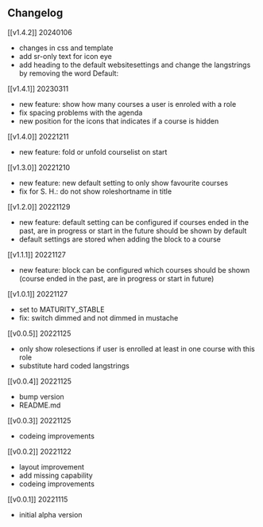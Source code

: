 ## Changelog ##
[[v1.4.2]] 20240106  
- changes in css and template
- add sr-only text for icon eye
- add heading to the default websitesettings and change the langstrings by removing the word Default:

[[v1.4.1]] 20230311

- new feature: show how many courses a user is enroled with a role
- fix spacing problems with the agenda
- new position for the icons that indicates if a course is hidden

[[v1.4.0]] 20221211  
- new feature: fold or unfold courselist on start

[[v1.3.0]] 20221210  
- new feature: new default setting to only show favourite courses  
- fix for S. H.: do not show roleshortname in title  

[[v1.2.0]] 20221129  
- new feature: default setting can be configured if courses ended in the past, are in progress or start in the future should be shown by default  
- default settings are stored when adding the block to a course  

[[v1.1.1]] 20221127  
- new feature: block can be configured which courses should be shown (course ended in the past, are in progress or start in future)  

[[v1.0.1]] 20221127  
- set to MATURITY_STABLE  
- fix: switch dimmed and not dimmed in mustache  

[[v0.0.5]] 20221125  
- only show rolesections if user is enrolled at least in one course with this role  
- substitute hard coded langstrings  

[[v0.0.4]] 20221125  
- bump version  
- README.md  

[[v0.0.3]] 20221125  
- codeing improvements  

[[v0.0.2]] 20221122  
- layout improvement  
- add missing capability  
- codeing improvements  

[[v0.0.1]] 20221115  
- initial alpha version  
